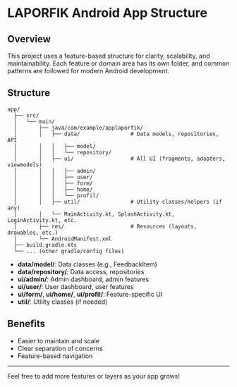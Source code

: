 # LAPORFIK Android App Structure

## Overview
This project uses a feature-based structure for clarity, scalability, and maintainability. Each feature or domain area has its own folder, and common patterns are followed for modern Android development.

## Structure

```
app/
  ├── src/
  │   └── main/
  │       ├── java/com/example/applaporfik/
  │       │   ├── data/                # Data models, repositories, API
  │       │   │   ├── model/
  │       │   │   └── repository/
  │       │   ├── ui/                  # All UI (fragments, adapters, viewmodels)
  │       │   │   ├── admin/
  │       │   │   ├── user/
  │       │   │   ├── form/
  │       │   │   ├── home/
  │       │   │   └── profil/
  │       │   ├── util/                # Utility classes/helpers (if any)
  │       │   └── MainActivity.kt, SplashActivity.kt, LoginActivity.kt, etc.
  │       ├── res/                     # Resources (layouts, drawables, etc.)
  │       └── AndroidManifest.xml
  ├── build.gradle.kts
  └── ... (other gradle/config files)
```

- **data/model/**: Data classes (e.g., FeedbackItem)
- **data/repository/**: Data access, repositories
- **ui/admin/**: Admin dashboard, admin features
- **ui/user/**: User dashboard, user features
- **ui/form/**, **ui/home/**, **ui/profil/**: Feature-specific UI
- **util/**: Utility classes (if needed)

## Benefits
- Easier to maintain and scale
- Clear separation of concerns
- Feature-based navigation

---
Feel free to add more features or layers as your app grows! 